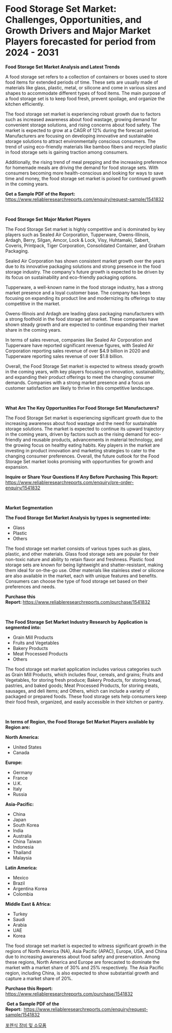 <p><h1>Food Storage Set Market: Challenges, Opportunities, and Growth Drivers and Major Market Players forecasted for period from 2024 - 2031</h1></p><p><strong>Food Storage Set Market Analysis and Latest Trends</strong></p>
<p><p>A food storage set refers to a collection of containers or boxes used to store food items for extended periods of time. These sets are usually made of materials like glass, plastic, metal, or silicone and come in various sizes and shapes to accommodate different types of food items. The main purpose of a food storage set is to keep food fresh, prevent spoilage, and organize the kitchen efficiently.</p><p>The food storage set market is experiencing robust growth due to factors such as increased awareness about food wastage, growing demand for convenient storage solutions, and rising concerns about food safety. The market is expected to grow at a CAGR of 12% during the forecast period. Manufacturers are focusing on developing innovative and sustainable storage solutions to attract environmentally conscious consumers. The trend of using eco-friendly materials like bamboo fibers and recycled plastic in food storage sets is gaining traction among consumers.</p><p>Additionally, the rising trend of meal prepping and the increasing preference for homemade meals are driving the demand for food storage sets. With consumers becoming more health-conscious and looking for ways to save time and money, the food storage set market is poised for continued growth in the coming years.</p></p>
<p><strong>Get a Sample PDF of the Report:&nbsp;</strong> <a href="https://www.reliableresearchreports.com/enquiry/request-sample/1541832">https://www.reliableresearchreports.com/enquiry/request-sample/1541832</a></p>
<p>&nbsp;</p>
<p><strong>Food Storage Set Major Market Players</strong></p>
<p><p>The Food Storage Set market is highly competitive and is dominated by key players such as Sealed Air Corporation, Tupperware, Owens-Illinois, Ardagh, Berry, Silgan, Amcor, Lock & Lock, Visy, Huhtamaki, Sabert, Coveris, Printpack, Tiger Corporation, Consolidated Container, and Graham Packaging.</p><p>Sealed Air Corporation has shown consistent market growth over the years due to its innovative packaging solutions and strong presence in the food storage industry. The company's future growth is expected to be driven by its focus on sustainability and eco-friendly packaging options.</p><p>Tupperware, a well-known name in the food storage industry, has a strong market presence and a loyal customer base. The company has been focusing on expanding its product line and modernizing its offerings to stay competitive in the market.</p><p>Owens-Illinois and Ardagh are leading glass packaging manufacturers with a strong foothold in the food storage set market. These companies have shown steady growth and are expected to continue expanding their market share in the coming years.</p><p>In terms of sales revenue, companies like Sealed Air Corporation and Tupperware have reported significant revenue figures, with Sealed Air Corporation reporting sales revenue of over $4.9 billion in 2020 and Tupperware reporting sales revenue of over $1.8 billion.</p><p>Overall, the Food Storage Set market is expected to witness steady growth in the coming years, with key players focusing on innovation, sustainability, and expanding their product offerings to meet the changing consumer demands. Companies with a strong market presence and a focus on customer satisfaction are likely to thrive in this competitive landscape.</p></p>
<p>&nbsp;</p>
<p><strong>What Are The Key Opportunities For Food Storage Set Manufacturers?</strong></p>
<p><p>The Food Storage Set market is experiencing significant growth due to the increasing awareness about food wastage and the need for sustainable storage solutions. The market is expected to continue its upward trajectory in the coming years, driven by factors such as the rising demand for eco-friendly and reusable products, advancements in material technology, and the growing focus on healthy eating habits. Key players in the market are investing in product innovation and marketing strategies to cater to the changing consumer preferences. Overall, the future outlook for the Food Storage Set market looks promising with opportunities for growth and expansion.</p></p>
<p><strong>Inquire or Share Your Questions If Any Before Purchasing This Report:</strong> <a href="https://www.reliableresearchreports.com/enquiry/pre-order-enquiry/1541832">https://www.reliableresearchreports.com/enquiry/pre-order-enquiry/1541832</a></p>
<p>&nbsp;</p>
<p><strong>Market Segmentation</strong></p>
<p><strong>The Food Storage Set Market Analysis by types is segmented into:</strong></p>
<p><ul><li>Glass</li><li>Plastic</li><li>Others</li></ul></p>
<p><p>The food storage set market consists of various types such as glass, plastic, and other materials. Glass food storage sets are popular for their non-toxic nature and ability to retain flavor and freshness. Plastic food storage sets are known for being lightweight and shatter-resistant, making them ideal for on-the-go use. Other materials like stainless steel or silicone are also available in the market, each with unique features and benefits. Consumers can choose the type of food storage set based on their preferences and needs.</p></p>
<p><strong>Purchase this Report:&nbsp;</strong><a href="https://www.reliableresearchreports.com/purchase/1541832">https://www.reliableresearchreports.com/purchase/1541832</a></p>
<p>&nbsp;</p>
<p><strong>The Food Storage Set Market Industry Research by Application is segmented into:</strong></p>
<p><ul><li>Grain Mill Products</li><li>Fruits and Vegetables</li><li>Bakery Products</li><li>Meat Processed Products</li><li>Others</li></ul></p>
<p><p>The food storage set market application includes various categories such as Grain Mill Products, which includes flour, cereals, and grains; Fruits and Vegetables, for storing fresh produce; Bakery Products, for storing bread, pastries, and baked goods; Meat Processed Products, for storing meats, sausages, and deli items; and Others, which can include a variety of packaged or prepared foods. These food storage sets help consumers keep their food fresh, organized, and easily accessible in their kitchen or pantry.</p></p>
<p>&nbsp;</p>
<p><strong>In terms of Region, the Food Storage Set Market Players available by Region are:</strong></p>
<p>
    <p> <strong> North America: </strong>
        <ul>
            <li>United States</li>
            <li>Canada</li>
        </ul>
        </p> 
    <p> <strong> Europe: </strong>
        <ul>
            <li>Germany</li>
            <li>France</li>
            <li>U.K.</li>
            <li>Italy</li>
            <li>Russia</li>
        </ul>
        </p> 
    <p> <strong> Asia-Pacific: </strong>
        <ul>
            <li>China</li>
            <li>Japan</li>
            <li>South Korea</li>
            <li>India</li>
            <li>Australia</li>
            <li>China Taiwan</li>
            <li>Indonesia</li>
            <li>Thailand</li>
            <li>Malaysia</li>
        </ul>
        </p> 
    <p> <strong> Latin America: </strong>
        <ul>
            <li>Mexico</li>
            <li>Brazil</li>
            <li>Argentina Korea</li>
            <li>Colombia</li>
        </ul>
        </p> 
    <p> <strong> Middle East & Africa: </strong>
        <ul>
            <li>Turkey</li>
            <li>Saudi</li>
            <li>Arabia</li>
            <li>UAE</li>
            <li>Korea</li>
        </ul>
    </p>
    </p>
<p><p>The food storage set market is expected to witness significant growth in the regions of North America (NA), Asia Pacific (APAC), Europe, USA, and China due to increasing awareness about food safety and preservation. Among these regions, North America and Europe are forecasted to dominate the market with a market share of 30% and 25% respectively. The Asia Pacific region, including China, is also expected to show substantial growth and capture a market share of 20%.</p></p>
<p><strong>Purchase this Report: </strong><a href="https://www.reliableresearchreports.com/purchase/1541832">https://www.reliableresearchreports.com/purchase/1541832</a></p>
<p>&nbsp;<strong>Get a Sample PDF of the Report:&nbsp;&nbsp;</strong><a href="https://www.reliableresearchreports.com/enquiry/request-sample/1541832">https://www.reliableresearchreports.com/enquiry/request-sample/1541832</a></p>
<p><strong></strong></p>
<p><p><a href="https://github.com/crfsywufhm81415/Market-Research-Report-List-1/blob/main/66801834691.md">포렌식 장비 및 소모품</a></p></p>